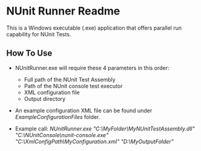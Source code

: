 ﻿# NUnit Runner Readme

This is a Windows executable (.exe) application that offers parallel run capability for NUnit Tests. 

## How To Use

* NUnitRunner.exe will require these 4 parameters in this order:
  * Full path of the NUnit Test Assembly
  * Path of the NUnit console test executor
  * XML configuration file
  * Output directory
	
* An example configuration XML file can be found under *ExampleConfigurationFiles* folder.

* Example call:
*NUnitRunner.exe "C:\MyFolder\MyNUnitTestAssembly.dll" "C:\NUnitConsole\nunit-console.exe" "C:\XmlConfigPath\MyConfiguration.xml" "D:\MyOutputFolder"*